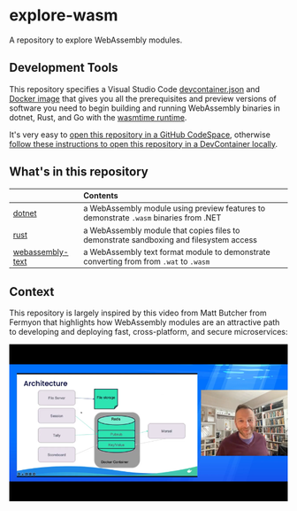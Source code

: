 # explore-wasm

A repository to explore WebAssembly modules.

## Development Tools

This repository specifies a Visual Studio Code [devcontainer.json](.devcontainer/devcontainer.json) and [Docker image](.devcontainer/Dockerfile) that gives you all the prerequisites and preview versions of software you need to begin building and running WebAssembly binaries in dotnet, Rust, and Go with the [wasmtime runtime](https://github.com/bytecodealliance/wasmtime).

It's very easy to [open this repository in a GitHub CodeSpace](https://docs.github.com/en/codespaces/developing-in-codespaces/creating-a-codespace#creating-a-codespace), otherwise [follow these instructions to open this repository in a DevContainer locally](https://code.visualstudio.com/docs/remote/containers).

## What's in this repository

|                                            | Contents                                                                               |
| -------------------------------------------| :------------------------------------------------------------------------------------- |
| [dotnet](./src/dotnet)                     | a WebAssembly module using preview features to demonstrate `.wasm` binaries from .NET  |
| [rust](./src/rust)                         | a WebAssembly module that copies files to demonstrate sandboxing and filesystem access |
| [webassembly-text](./src/webassembly-text) | a WebAssembly text format module to demonstrate converting from from `.wat` to `.wasm` |

## Context

This repository is largely inspired by this video from Matt Butcher from Fermyon that highlights how WebAssembly modules are an attractive path to developing and deploying fast, cross-platform, and secure microservices:

[![WebAssembly and Containers on YouTube](img/wasm-modules-small.png)](https://www.youtube.com/watch?v=OGcm3rHg630)
